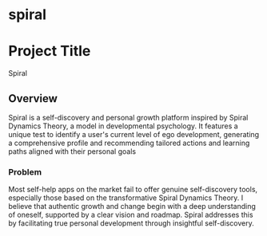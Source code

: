 # spiral
# Project Title

Spiral

## Overview

Spiral is a self-discovery and personal growth platform inspired by Spiral Dynamics Theory, a model in developmental psychology. It features a unique test to identify a user's current level of ego development, generating a comprehensive profile and recommending tailored actions and learning paths aligned with their personal goals

### Problem

Most self-help apps on the market fail to offer genuine self-discovery tools, especially those based on the transformative Spiral Dynamics Theory. I believe that authentic growth and change begin with a deep understanding of oneself, supported by a clear vision and roadmap. Spiral addresses this by facilitating true personal development through insightful self-discovery.

